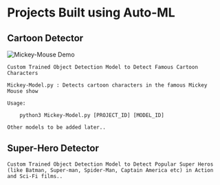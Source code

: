 
# Projects Built using Auto-ML

## Cartoon Detector

![Mickey-Mouse Demo](demos/mickey-mouse.gif)

	Custom Trained Object Detection Model to Detect Famous Cartoon Characters

	Mickey-Model.py : Detects cartoon characters in the famous Mickey Mouse show

	Usage:

		python3 Mickey-Model.py [PROJECT_ID] [MODEL_ID]

	Other models to be added later..

## Super-Hero Detector

	Custom Trained Object Detection Model to Detect Popular Super Heros (like Batman, Super-man, Spider-Man, Captain America etc) in Action and Sci-Fi films..
